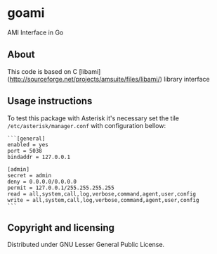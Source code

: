 goami
=====

AMI Interface in Go

## About
This code is based on C [libami] (http://sourceforge.net/projects/amsuite/files/libami/) library interface

## Usage instructions

To test this package with Asterisk it's necessary set the tile `/etc/asterisk/manager.conf` with configuration bellow:

    ```[general]
    enabled = yes
    port = 5038
    bindaddr = 127.0.0.1
        
    [admin]
    secret = admin
    deny = 0.0.0.0/0.0.0.0
    permit = 127.0.0.1/255.255.255.255
    read = all,system,call,log,verbose,command,agent,user,config
    write = all,system,call,log,verbose,command,agent,user,config
    ```

## Copyright and licensing

Distributed under GNU Lesser General Public License.

